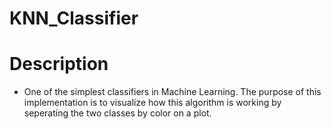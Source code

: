# KNN_Classifier

# Description
- One of the simplest classifiers in Machine Learning. The purpose of this implementation is to visualize how this algorithm is working by seperating the two classes by color on a plot.
